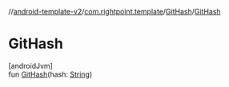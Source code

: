 //[android-template-v2](../../../index.md)/[com.rightpoint.template](../index.md)/[GitHash](index.md)/[GitHash](-git-hash.md)

# GitHash

[androidJvm]\
fun [GitHash](-git-hash.md)(hash: [String](https://kotlinlang.org/api/latest/jvm/stdlib/kotlin/-string/index.html))
